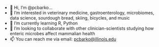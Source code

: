 - 👋 Hi, I’m @pcbarko...
- 👀 I’m interested in veterinary medicine, gastroenterology, microbiomes, data science, sourdough bread, skiing, bicycles, and music
- 🌱 I’m currently learning R, Python
- 💞️ I’m looking to collaborate with other clinician-scientists studying how enteric microbes affect mammalian health
- 📫 You can reach me via email: pcbarko@illinois.edu

<!---
pcbarko/pcbarko is a ✨ special ✨ repository because its `README.md` (this file) appears on your GitHub profile.
You can click the Preview link to take a look at your changes.
--->
